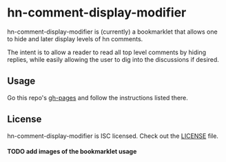 hn-comment-display-modifier
===========================

hn-comment-display-modifier is (currently) a bookmarklet that allows one to hide
and later display levels of hn comments.

The intent is to allow a reader to read all top level comments by hiding
replies, while easily allowing the user to dig into the discussions if desired.

## Usage

Go this repo's [gh-pages](http://ifo.github.io/hn-comment-display-modifier/)
and follow the instructions listed there.

## License

hn-comment-display-modifier is ISC licensed.
Check out the [LICENSE](https://github.com/ifo/hn-comment-display-modifier/blob/master/LICENSE)
file.

#### TODO add images of the bookmarklet usage
